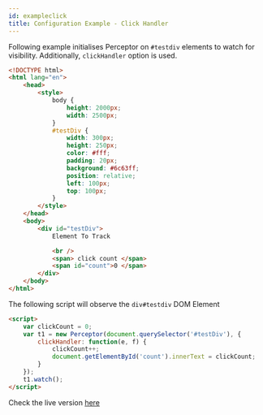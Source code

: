 ```yaml
---
id: exampleclick
title: Configuration Example - Click Handler
---
```


Following example initialises Perceptor on `#testdiv` elements to watch for visibility. Additionally, `clickHandler` option is used.

```html
<!DOCTYPE html>
<html lang="en">
	<head>
		<style>
			body {
				height: 2000px;
				width: 2500px;
			}
			#testDiv {
				width: 300px;
				height: 250px;
				color: #fff;
				padding: 20px;
				background: #6c63ff;
				position: relative;
				left: 100px;
				top: 100px;
			}
		</style>
	</head>
	<body>
		<div id="testDiv">
			Element To Track

			<br />
			<span> click count </span>
			<span id="count">0 </span>
		</div>
	</body>
</html>
```

The following script will observe the `div#testdiv` DOM Element

```html
<script>
	var clickCount = 0;
	var t1 = new Perceptor(document.querySelector('#testDiv'), {
		clickHandler: function(e, f) {
			clickCount++;
			document.getElementById('count').innerText = clickCount;
		}
	});
	t1.watch();
</script>
```

Check the live version [here](/sample/clicktrack)
